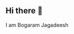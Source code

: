 ## Hi there 👋
I am Bogaram Jagadeesh

<!--
**bogaramjagadish/bogaramjagadish** is a ✨ _special_ ✨ repository because its `README.md` (this file) appears on your GitHub profile.

Here are some ideas to get you started: 

- 🔭 I’m currently working on ... front end web development
- 🌱 I’m currently learning ...Mern stack 
- 👯 I’m looking to collaborate on ... tech project in python
- 🤔 I’m looking for help with ... React JSX
- 💬 Ask me about ... how to start t=your carrier
- 📫 How to reach me: ... you can reach me at my mail.id= bb5657642@gmail.com
- 😄 Pronouns: ... 
- ⚡ Fun fact: ...
-->
